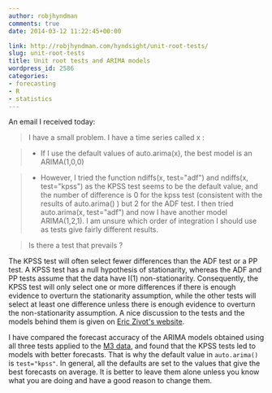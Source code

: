 ```yaml
---
author: robjhyndman
comments: true
date: 2014-03-12 11:22:45+00:00

link: http://robjhyndman.com/hyndsight/unit-root-tests/
slug: unit-root-tests
title: Unit root tests and ARIMA models
wordpress_id: 2586
categories:
- forecasting
- R
- statistics
---
```


An email I received today:


>I have a small problem. I have a time series called x :

>  - If I use the default values of auto.arima(x), the best model is an ARIMA(1,0,0)

>  - However, I tried the function ndiffs(x, test="adf") and ndiffs(x, test="kpss") as the KPSS test seems to be the default value, and the number of difference is 0 for the kpss test (consistent with the results of auto.arima() ) but 2 for the ADF test.
I then tried auto.arima(x, test="adf") and now I have another model ARIMA(1,2,1). I am unsure which order of integration I should use as tests give fairly different results.

>Is there a test that prevails ?


The KPSS test will often select fewer differences than the ADF test or a PP test. A KPSS test has a null hypothesis of stationarity, whereas the ADF and PP tests assume that the data have I(1) non-stationarity. Consequently, the KPSS test will only select one or more differences if there is enough evidence to overturn the stationarity assumption, while the other tests will select at least one difference unless there is enough evidence to overturn the non-stationarity assumption. A nice discussion to the tests and the models behind them is given on [Eric Zivot's website](http://faculty.washington.edu/ezivot/econ584/notes/unitroot.pdf).

I have compared the forecast accuracy of the ARIMA models obtained using all three tests applied to the [M3 data](http://cran.r-project.org/web/packages/Mcomp/), and found that the KPSS tests led to models with better forecasts. That is why the default value in `auto.arima()` is `test="kpss"`. In general, all the defaults are set to the values that give the best forecasts on average. It is better to leave them alone unless you know what you are doing and have a good reason to change them.

